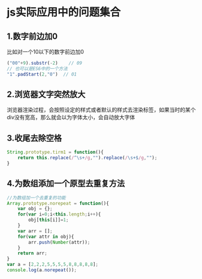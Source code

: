 # js实际应用中的问题集合

## 1.数字前边加0
比如对一个10以下的数字前边加0
```js
("00"+9).substr(-2)    // 09
// 也可以是ES6中的一个方法
"1".padStart(2,"0")  // 01
```

## 2.浏览器文字突然放大
浏览器渲染过程，会按照设定的样式或者默认的样式去渲染标签，如果当时的某个div没有宽高，那么就会以为字体太小，会自动放大字体

## 3.收尾去除空格
```js
String.prototype.tirm1 = function(){
    return this.replace(/^\s+/g,"").replace(/\s+$/g,"");
}
```

## 4.为数组添加一个原型去重复方法
```js
//为数组加一个去重复的功能
Array.prototype.norepeat = function(){
    var obj = {};
    for(var i=0;i<this.length;i++){
        obj[this[i]]=1;
    }
    var arr = [];
    for(var attr in obj){
        arr.push(Number(attr));
    }
    return arr;
}
var a = [2,2,2,5,5,5,5,8,8,8,8,8];
console.log(a.norepeat());
```


